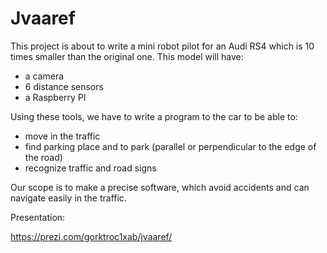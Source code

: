 # Jvaaref

This project is about to write a mini robot pilot for an Audi RS4 which is 10 times smaller than the original one. This model will have:
*  a camera
*  6 distance sensors
*  a Raspberry PI

Using these tools, we have to write a program to the car to be able to:
*  move in the traffic
*  find parking place and to park (parallel or perpendicular to the edge of the road)
*  recognize traffic and road signs

Our scope is to make a precise software, which avoid accidents and can navigate easily in the traffic.

Presentation:

https://prezi.com/gorktroc1xab/jvaaref/

